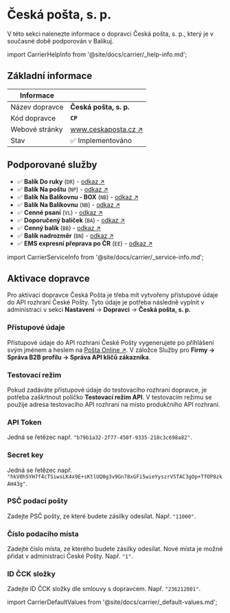 ﻿---
sidebar_position: 1
---

# Česká pošta, s. p.
V této sekci nalenezte informace o dopravci Česká pošta, s. p., který je v současné době podporován v Balíkuj.

import CarrierHelpInfo from '@site/docs/carrier/_help-info.md';

<CarrierHelpInfo />


## Základní informace
| Informace |  |
| ----------- | ----------- |
| Název dopravce | **Česká pošta, s. p.** |
| Kód dopravce | **`CP`** |
| Webové stránky | [www.ceskaposta.cz ↗️](https://www.ceskaposta.cz) |
| Stav | ✅️ Implementováno | 


## Podporované služby
- ✅️ **Balík Do ruky** (`DR`) - [odkaz ↗️](https://www.ceskaposta.cz/sluzby/baliky/cr/balik-do-ruky)
- ✅️ **Balík Na poštu** (`NP`) - [odkaz ↗️](https://www.ceskaposta.cz/sluzby/baliky/cr/balik-na-postu)
- ✅️ **Balík Na Balíkovnu - BOX** (`NB`)  - [odkaz ↗️](https://www.ceskaposta.cz/sluzby/baliky/cr/balikovna-box)
- ✅️ **Balík Na Balíkovnu** (`NB`)  - [odkaz ↗️](https://www.ceskaposta.cz/sluzby/baliky/cr/balikovna-box)
- ✅️ **Cenné psaní** (`VL`)  - [odkaz ↗️](https://www.ceskaposta.cz/sluzby/psani/cr/cenne-psani)
- ✅️ **Doporučený balíček** (`BA`)  - [odkaz ↗️](https://www.ceskaposta.cz/sluzby/baliky/cr/doporuceny-balicek)
- ✅️ **Cenný balík** (`BB`)  - [odkaz ↗️](https://www.ceskaposta.cz/sluzby/baliky/cr/cenny-balik)
- ✅️ **Balík nadrozměr** (`BN`)  - [odkaz ↗️](https://www.ceskaposta.cz/documents/10180/483878/Prod-List_Balik-Nadrozmer.pdf)
- ✅️ **EMS expresní přeprava po ČR** (`EE`)  - [odkaz ↗️](https://www.ceskaposta.cz/sluzby/baliky/cr/ems)

import CarrierServiceInfo from '@site/docs/carrier/_service-info.md';

<CarrierServiceInfo />


## Aktivace dopravce
Pro aktivaci dopravce Česká Pošta je třeba mít vytvořeny přístupové údaje do API rozhraní České Pošty. Tyto údaje je potřeba následně vyplnit v administraci v sekci **Nastavení** -> **Dopravci** -> **Česká pošta, s. p.**

### Přístupové údaje
Přístupové údaje do API rozhraní České Pošty vygenerujete po příhlášení svým jménem a heslem na [Pošta Online ↗️](https://www.postaonline.cz/index). V záložce Služby pro **Firmy -> Správa B2B profilu -> Správa API klíčů zákazníka**.

### Testovací režim
Pokud zadáváte přístupové údaje do testovacího rozhraní dopravce, je potřeba zaškrtnout políčko **Testovací režim API**. V testovacím režimu se použije adresa testovacího API rozhraní na místo produkčního API rozhraní.

### API Token
 Jedná se řetězec např. `"b79b1a32-2f77-450f-9335-218c3c698a82"`.

### Secret key
Jedná se řetězec např. `"hkV0h5YH7f4cTSiwsLK4x9E+sKtlUQ0g3v9Gn78xGFi5wieYyszrVSTAC3gOp+TfOP8zkAH43g"`.

### PSČ podací pošty
Zadejte PSČ pošty, ze které budete zásilky odesílat. Např. `"11000"`.

### Číslo podacího místa
Zadejte číslo místa, ze kterého budete zásilky odesílat. Nové místa je možné přidat v administraci České Pošty. Např. `"1"`.

### ID ČCK složky
Zadejte ID ČCK složky dle smlouvy s dopravcem. Např. `"236212001"`.

import CarrierDefaultValues from '@site/docs/carrier/_default-values.md';

<CarrierDefaultValues />